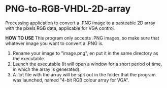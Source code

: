 # PNG-to-RGB-VHDL-2D-array
Processing application to convert a .PNG image to a pasteable 2D array with the pixels RGB data, applicable for VGA control.

**HOW TO USE**
This program only accepts .PNG images, so make sure that whatever image you want to convert a .PNG is.


1. Rename your image to "image.png", en put it in the same directory as the executable.
2. Launch the executable (It will open a window for a short period of time, in which the array is generated).
3. A .txt file with the array will be spit out in the folder that the program was launched, named "4-bit RGB colour array for VGA".
